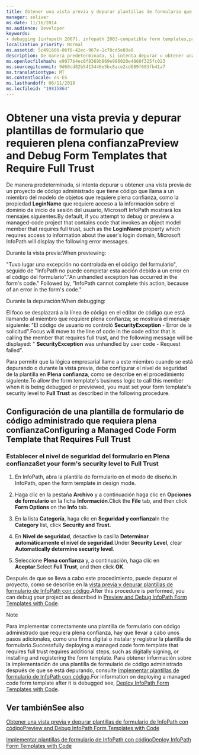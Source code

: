 ```yaml
---
title: Obtener una vista previa y depurar plantillas de formulario que requieren plena confianza
manager: soliver
ms.date: 11/16/2014
ms.audience: Developer
keywords:
- debugging [infopath 2007], infopath 2003-compatible form templates,previewing InfoPath 2003-compatible form templates,form templates [InfoPath 2007], previewing 2003-compatible,form templates [InfoPath 2007], debugging 2003-compatible,debugging InfoPath 2003-compatible form templates
localization_priority: Normal
ms.assetid: 5c491666-06f0-42ec-967e-1c70cd5e03a0
description: De manera predeterminada, si intenta depurar u obtener una vista previa de un proyecto de código administrado que tiene código que llama a un miembro del modelo de objetos que requiere plena confianza, como la propiedad LoginName que requiere acceso a la información sobre el dominio de inicio de sesión del usuario, Microsoft InfoPath mostrará los mensajes siguientes.
ms.openlocfilehash: e9077b4ec0f8369b869e986020e4860f325fc023
ms.sourcegitcommit: 9d60cd82b5413446e5bc8ace2cd689f683fb41a7
ms.translationtype: MT
ms.contentlocale: es-ES
ms.lasthandoff: 06/11/2018
ms.locfileid: "19815864"
---
```

# <a name="preview-and-debug-form-templates-that-require-full-trust"></a><span data-ttu-id="b4563-104">Obtener una vista previa y depurar plantillas de formulario que requieren plena confianza</span><span class="sxs-lookup"><span data-stu-id="b4563-104">Preview and Debug Form Templates that Require Full Trust</span></span>

<span data-ttu-id="b4563-105">De manera predeterminada, si intenta depurar u obtener una vista previa de un proyecto de código administrado que tiene código que llama a un miembro del modelo de objetos que requiere plena confianza, como la propiedad **LoginName** que requiere acceso a la información sobre el dominio de inicio de sesión del usuario, Microsoft InfoPath mostrará los mensajes siguientes.</span><span class="sxs-lookup"><span data-stu-id="b4563-105">By default, if you attempt to debug or preview a managed-code project that contains code that invokes an object model member that requires full trust, such as the **LoginName** property which requires access to information about the user's login domain, Microsoft InfoPath will display the following error messages.</span></span> 
  
<span data-ttu-id="b4563-106">Durante la vista previa:</span><span class="sxs-lookup"><span data-stu-id="b4563-106">When previewing:</span></span>
  
<span data-ttu-id="b4563-p101">"Tuvo lugar una excepción no controlada en el código del formulario", seguido de "InfoPath no puede completar esta acción debido a un error en el código del formulario".</span><span class="sxs-lookup"><span data-stu-id="b4563-p101">"An unhandled exception has occurred in the form's code." Followed by, "InfoPath cannot complete this action, because of an error in the form's code."</span></span>
  
<span data-ttu-id="b4563-109">Durante la depuración:</span><span class="sxs-lookup"><span data-stu-id="b4563-109">When debugging:</span></span>
  
<span data-ttu-id="b4563-110">El foco se desplazará a la línea de código en el editor de código que está llamando al miembro que requiere plena confianza; se mostrará el mensaje siguiente: "El código de usuario no controló **SecurityException** - Error de la solicitud".</span><span class="sxs-lookup"><span data-stu-id="b4563-110">Focus will move to the line of code in the code editor that is calling the member that requires full trust, and the following message will be displayed: " **SecurityException** was unhandled by user code - Request failed".</span></span> 
  
<span data-ttu-id="b4563-111">Para permitir que la lógica empresarial llame a este miembro cuando se está depurando o durante la vista previa, debe configurar el nivel de seguridad de la plantilla en **Plena confianza**, como se describe en el procedimiento siguiente.</span><span class="sxs-lookup"><span data-stu-id="b4563-111">To allow the form template's business logic to call this member when it is being debugged or previewed, you must set your form template's security level to **Full Trust** as described in the following procedure.</span></span> 
  
## <a name="configuring-a-managed-code-form-template-that-requires-full-trust"></a><span data-ttu-id="b4563-112">Configuración de una plantilla de formulario de código administrado que requiera plena confianza</span><span class="sxs-lookup"><span data-stu-id="b4563-112">Configuring a Managed Code Form Template that Requires Full Trust</span></span>

### <a name="set-your-forms-security-level-to-full-trust"></a><span data-ttu-id="b4563-113">Establecer el nivel de seguridad del formulario en Plena confianza</span><span class="sxs-lookup"><span data-stu-id="b4563-113">Set your form's security level to Full Trust</span></span>

1. <span data-ttu-id="b4563-114">En InfoPath, abra la plantilla de formulario en el modo de diseño.</span><span class="sxs-lookup"><span data-stu-id="b4563-114">In InfoPath, open the form template in design mode.</span></span>
    
2. <span data-ttu-id="b4563-115">Haga clic en la pestaña **Archivo** y a continuación haga clic en **Opciones de formulario** en la ficha **Información**.</span><span class="sxs-lookup"><span data-stu-id="b4563-115">Click the **File** tab, and then click **Form Options** on the **Info** tab.</span></span> 
    
3. <span data-ttu-id="b4563-116">En la lista **Categoría**, haga clic en **Seguridad y confianza**</span><span class="sxs-lookup"><span data-stu-id="b4563-116">In the **Category** list, click **Security and Trust.**</span></span>
    
4. <span data-ttu-id="b4563-117">En **Nivel de seguridad**, desactive la casilla **Determinar automáticamente el nivel de seguridad**.</span><span class="sxs-lookup"><span data-stu-id="b4563-117">Under **Security Level**, clear **Automatically determine security level**.</span></span>
    
5. <span data-ttu-id="b4563-118">Seleccione **Plena confianza** y, a continuación, haga clic en **Aceptar**.</span><span class="sxs-lookup"><span data-stu-id="b4563-118">Select **Full Trust**, and then click **OK**.</span></span>
    
<span data-ttu-id="b4563-119">Después de que se lleva a cabo este procedimiento, puede depurar el proyecto, como se describe en la [vista previa y depurar plantillas de formulario de InfoPath con código](how-to-preview-and-debug-infopath-form-templates-with-code.md).</span><span class="sxs-lookup"><span data-stu-id="b4563-119">After this procedure is performed, you can debug your project as described in [Preview and Debug InfoPath Form Templates with Code](how-to-preview-and-debug-infopath-form-templates-with-code.md).</span></span>
  
> [!NOTE]
> <span data-ttu-id="b4563-120">Para implementar correctamente una plantilla de formulario con código administrado que requiera plena confianza, hay que llevar a cabo unos pasos adicionales, como una firma digital o instalar y registrar la plantilla de formulario.</span><span class="sxs-lookup"><span data-stu-id="b4563-120">Successfully deploying a managed code form template that requires full trust requires additional steps, such as digitally signing, or installing and registering the form template.</span></span> <span data-ttu-id="b4563-121">Para obtener información sobre la implementación de una plantilla de formulario de código administrado después de que se está depurando, consulte [Implementar plantillas de formulario de InfoPath con código](how-to-deploy-infopath-form-templates-with-code.md).</span><span class="sxs-lookup"><span data-stu-id="b4563-121">For information on deploying a managed code form template after it is debugged see, [Deploy InfoPath Form Templates with Code](how-to-deploy-infopath-form-templates-with-code.md).</span></span> 
  
## <a name="see-also"></a><span data-ttu-id="b4563-122">Ver también</span><span class="sxs-lookup"><span data-stu-id="b4563-122">See also</span></span>



[<span data-ttu-id="b4563-123">Obtener una vista previa y depurar plantillas de formulario de InfoPath con código</span><span class="sxs-lookup"><span data-stu-id="b4563-123">Preview and Debug InfoPath Form Templates with Code</span></span>](how-to-preview-and-debug-infopath-form-templates-with-code.md)
  
[<span data-ttu-id="b4563-124">Implementar plantillas de formulario de InfoPath con código</span><span class="sxs-lookup"><span data-stu-id="b4563-124">Deploy InfoPath Form Templates with Code</span></span>](how-to-deploy-infopath-form-templates-with-code.md)

